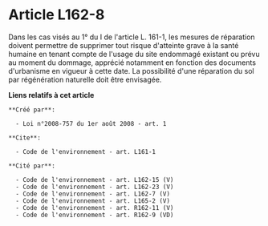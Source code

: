 # Article L162-8

Dans les cas visés au 1° du I de l'article L. 161-1, les mesures de réparation doivent permettre de supprimer tout risque
d'atteinte grave à la santé humaine en tenant compte de l'usage du site endommagé existant ou prévu au moment du dommage,
apprécié notamment en fonction des documents d'urbanisme en vigueur à cette date. La possibilité d'une réparation du sol par
régénération naturelle doit être envisagée.

**Liens relatifs à cet article**

	**Créé par**:

	  - Loi n°2008-757 du 1er août 2008 - art. 1

	**Cite**:

	  - Code de l'environnement - art. L161-1

	**Cité par**:

	  - Code de l'environnement - art. L162-15 (V)
	  - Code de l'environnement - art. L162-23 (V)
	  - Code de l'environnement - art. L162-7 (V)
	  - Code de l'environnement - art. L165-2 (V)
	  - Code de l'environnement - art. R162-11 (V)
	  - Code de l'environnement - art. R162-9 (VD)
